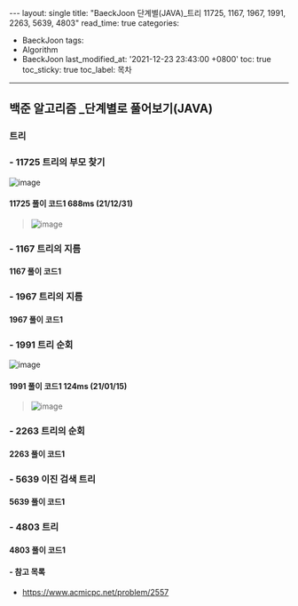  ﻿---
layout: single
title: "BaeckJoon 단계별(JAVA)_트리 11725, 1167, 1967, 1991, 2263, 5639, 4803"
read_time: true
categories:  
 - BaeckJoon 
tags: 
 - Algorithm
 - BaeckJoon 
last_modified_at: '2021-12-23 23:43:00 +0800'
toc: true
toc_sticky: true
toc_label: 목차
---
## 백준 알고리즘 _단계별로 풀어보기(JAVA)
### 트리
### - 11725 트리의 부모 찾기
![image](https://user-images.githubusercontent.com/66898243/147827256-0801ee65-abfe-4fb3-b855-d22808ca8980.png)

#### 11725 풀이 코드1 688ms (21/12/31)
>  ![image](https://user-images.githubusercontent.com/66898243/147828879-4f69cf11-128a-469d-9b3f-d463ff46316b.png)

### - 1167 트리의 지름

#### 1167 풀이 코드1
>
 
### - 1967 트리의 지름 

####  1967 풀이 코드1
>
 
### - 1991 트리 순회 
![image](https://user-images.githubusercontent.com/66898243/149626381-8632d173-7ed9-45f0-a1b0-6c1d6e5e5121.png)

#### 1991 풀이 코드1 124ms (21/01/15)
>  ![image](https://user-images.githubusercontent.com/66898243/149626372-b6c1861a-415d-418c-a9d0-7ec5807aede0.png)
 
### - 2263  트리의 순회

#### 2263 풀이 코드1
>
 
### - 5639 이진 검색 트리

#### 5639 풀이 코드1
>
 
### - 4803 트리

#### 4803 풀이 코드1
>
 

#### - 참고 목록
- https://www.acmicpc.net/problem/2557